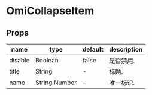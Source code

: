 # OmiCollapseItem

## Props

| name    | type          | default | description |
| ------- | ------------- | ------- | ----------- |
| disable | Boolean       | false   | 是否禁用.   |
| title   | String        | -       | 标题.       |
| name    | String Number | -       | 唯一标识.   |
